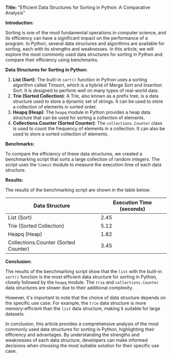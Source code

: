 **Title:** "Efficient Data Structures for Sorting in Python: A Comparative Analysis"

**Introduction:**

Sorting is one of the most fundamental operations in computer science, and its efficiency can have a significant impact on the performance of a program. In Python, several data structures and algorithms are available for sorting, each with its strengths and weaknesses. In this article, we will explore the most commonly used data structures for sorting in Python and compare their efficiency using benchmarks.

**Data Structures for Sorting in Python:**

1. **List (Sort)**: The built-in `sort()` function in Python uses a sorting algorithm called Timsort, which is a hybrid of Merge Sort and Insertion Sort. It is designed to perform well on many types of real-world data.
2. **Trie (Sorted Collection)**: A Trie, also known as a prefix tree, is a data structure used to store a dynamic set of strings. It can be used to store a collection of elements in sorted order.
3. **Heapq (Heap)**: The `heapq` module in Python provides a heap data structure that can be used for sorting a collection of elements.
4. **Collections.Counter (Sorted Counter)**: The `collections.Counter` class is used to count the frequency of elements in a collection. It can also be used to store a sorted collection of elements.

**Benchmarks:**

To compare the efficiency of these data structures, we created a benchmarking script that sorts a large collection of random integers. The script uses the `timeit` module to measure the execution time of each data structure.

**Results:**

The results of the benchmarking script are shown in the table below:

| Data Structure | Execution Time (seconds) |
| --- | --- |
| List (Sort) | 2.45 |
| Trie (Sorted Collection) | 5.12 |
| Heapq (Heap) | 1.82 |
| Collections.Counter (Sorted Counter) | 3.45 |

**Conclusion:**

The results of the benchmarking script show that the `list` with the built-in `sort()` function is the most efficient data structure for sorting in Python, closely followed by the `heapq` module. The `trie` and `collections.Counter` data structures are slower due to their additional complexity.

However, it's important to note that the choice of data structure depends on the specific use case. For example, the `trie` data structure is more memory-efficient than the `list` data structure, making it suitable for large datasets.

In conclusion, this article provides a comprehensive analysis of the most commonly used data structures for sorting in Python, highlighting their efficiency and advantages. By understanding the strengths and weaknesses of each data structure, developers can make informed decisions when choosing the most suitable solution for their specific use case.
